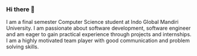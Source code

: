 ### Hi there 👋
I am a final semester Computer Science student at Indo Global 
Mandiri University. I am passionate about  software development, 
software engineer and am eager to gain practical experience through 
projects and internships. I am a highly motivated team player 
with good communication and problem solving skills.

<!--
**AanPB/aanpb** is a ✨ _special_ ✨ repository because its `README.md` (this file) appears on your GitHub profile.

Here are some ideas to get you started:

- 🔭 I’m currently working on ...
- 🌱 I’m currently learning ...
- 👯 I’m looking to collaborate on ...
- 🤔 I’m looking for help with ...
- 💬 Ask me about ...
- 📫 How to reach me: ...
- 😄 Pronouns: ...
- ⚡ Fun fact: ...
-->
